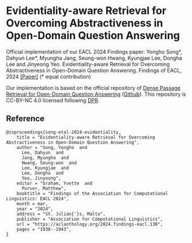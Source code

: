 # Evidentiality-aware Retrieval for Overcoming Abstractiveness in Open-Domain Question Answering

Official implementation of our EACL 2024 Findings paper: 
Yongho Song*, Dahyun Lee*, Myungha Jang, Seung-won Hwang, Kyungjae Lee, Dongha Lee and Jinyeong Yeo. Evidentiality-aware Retrieval for Overcoming Abstractiveness in Open-Domain Question Answering. Findings of EACL, 2024 [[Paper]][paper_link] (* equal contribution)

Our implementation is based on the official repository of [Dense Passage Retrieval for Open-Domain Question Answering][dpr_paper] ([Github][dpr_github]). This repository is CC-BY-NC 4.0 licensed following [DPR][dpr_github].

Reference
---------------
```
@inproceedings{song-etal-2024-evidentiality,
    title = "Evidentiality-aware Retrieval for Overcoming Abstractiveness in Open-Domain Question Answering",
    author = "Song, Yongho  and
      Lee, Dahyun  and
      Jang, Myungha  and
      Hwang, Seung-won  and
      Lee, Kyungjae  and
      Lee, Dongha  and
      Yeo, Jinyoung",
    editor = "Graham, Yvette  and
      Purver, Matthew",
    booktitle = "Findings of the Association for Computational Linguistics: EACL 2024",
    month = mar,
    year = "2024",
    address = "St. Julian{'}s, Malta",
    publisher = "Association for Computational Linguistics",
    url = "https://aclanthology.org/2024.findings-eacl.130",
    pages = "1930--1943",
}
```

[paper_link]: https://arxiv.org/abs/2304.03031
[dpr_paper]: https://arxiv.org/abs/2004.04906
[dpr_github]: https://github.com/facebookresearch/DPR
[hydra_doc]: https://hydra.cc/docs/intro/